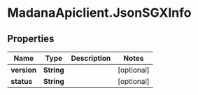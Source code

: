 # MadanaApiclient.JsonSGXInfo

## Properties

Name | Type | Description | Notes
------------ | ------------- | ------------- | -------------
**version** | **String** |  | [optional] 
**status** | **String** |  | [optional] 


